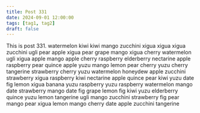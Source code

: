 ```yaml
---
title: Post 331
date: 2024-09-01 12:00:00
tags: [tag1, tag2]
draft: false
---
```

This is post 331.
watermelon
kiwi
kiwi
mango
zucchini
xigua
xigua
xigua
zucchini
ugli
pear
apple
xigua
pear
grape
mango
xigua
cherry
watermelon
ugli
xigua
apple
mango
apple
cherry
raspberry
elderberry
nectarine
apple
raspberry
pear
quince
apple
yuzu
mango
lemon
pear
cherry
yuzu
cherry
tangerine
strawberry
cherry
yuzu
watermelon
honeydew
apple
zucchini
strawberry
xigua
raspberry
kiwi
nectarine
apple
quince
pear
kiwi
yuzu
date
fig
lemon
xigua
banana
yuzu
raspberry
yuzu
raspberry
watermelon
mango
date
strawberry
mango
date
fig
grape
lemon
fig
kiwi
yuzu
elderberry
quince
yuzu
lemon
tangerine
ugli
mango
zucchini
strawberry
fig
pear
mango
pear
xigua
lemon
mango
cherry
date
apple
zucchini
tangerine
